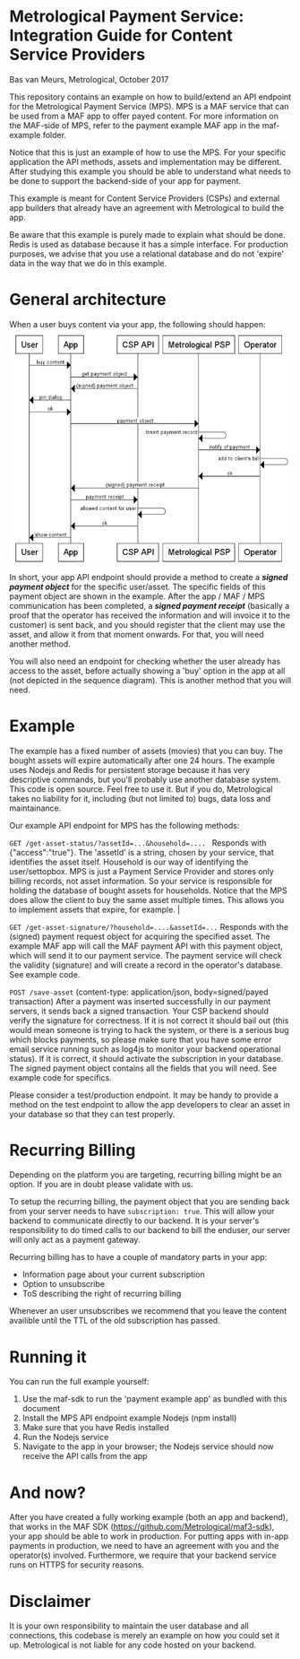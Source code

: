 # Metrological Payment Service: Integration Guide for Content Service Providers
Bas van Meurs, Metrological, October 2017

This repository contains an example on how to build/extend an API endpoint for the Metrological Payment Service (MPS). MPS is a MAF service that can be used from a MAF app to offer payed content. For more information on the MAF-side of MPS, refer to the payment example MAF app in the maf-example folder.

Notice that this is just an example of how to use the MPS. For your specific application the API methods, assets and implementation may be different. After studying this example you should be able to understand what needs to be done to support the backend-side of your app for payment.

This example is meant for Content Service Providers (CSPs) and external app builders that already have an agreement with Metrological to build the app.

Be aware that this example is purely made to explain what should be done. Redis is used as database because it has a simple interface. For production purposes, we advise that you use a relational database and do not 'expire' data in the way that we do in this example.

# General architecture
When a user buys content via your app, the following should happen:
![!sequence diagram](https://github.com/Metrological/payment-csp-backend-example/raw/master/sequence-diagram.png)

In short, your app API endpoint should provide a method to create a ***signed payment object*** for the specific user/asset. The specific fields of this payment object are shown in the example. After the app / MAF / MPS communication has been completed, a ***signed payment receipt*** (basically a proof that the operator has received the information and will invoice it to the customer) is sent back, and you should register that the client may use the asset, and allow it from that moment onwards. For that, you will need another method.

You will also need an endpoint for checking whether the user already has access to the asset, before actually showing a 'buy' option in the app at all (not depicted in the sequence diagram). This is another method that you will need.

# Example
The example has a fixed number of assets (movies) that you can buy. The bought assets will expire automatically after one 24 hours. The example uses Nodejs and Redis for persistent storage because it has very descriptive commands, but you'll probably use another database system. This code is open source. Feel free to use it. But if you do, Metrological takes no liability for it, including (but not limited to) bugs, data loss and maintainance.

Our example API endpoint for MPS has the following methods:

```GET /get-asset-status/?assetId=...&household=.... ```
Responds with {"access":"true"}. The 'assetId' is a string, chosen by your service, that identifies the asset itself. Household is our way of identifying the user/settopbox. MPS is just a Payment Service Provider and stores only billing records, not asset information. So your service is responsible for holding the database of bought assets for households. Notice that the MPS does allow the client to buy the same asset multiple times. This allows you to implement assets that expire, for example. |

```GET /get-asset-signature/?household=....&assetId=...```
Responds with the (signed) payment request object for acquiring the specified asset. The example MAF app will call the MAF payment API with this payment object, which will send it to our payment service. The payment service will check the validity (signature) and will create a record in the operator's database. See example code.

```POST /save-asset```
(content-type: application/json, body=signed/payed transaction)
After a payment was inserted successfully in our payment servers, it sends back a signed transaction. Your CSP backend should verify the signature for correctness. If it is not correct it should bail out (this would mean someone is trying to hack the system, or there is a serious bug which blocks payments, so please make sure that you have some error email service running such as log4js to monitor your backend operational status). If it is correct, it should activate the subscription in your database. The signed payment object contains all the fields that you will need. See example code for specifics.

Please consider a test/production endpoint. It may be handy to provide a method on the test endpoint to allow the app developers to clear an asset in your database so that they can test properly.

# Recurring Billing
Depending on the platform you are targeting, recurring billing might be an option. If you are in doubt please validate with us. 

To setup the recurring billing, the payment object that you are sending back from your server needs to have ```subscription: true```. This will allow your backend to communicate directly to our backend. It is your server's responsibility to do timed calls to our backend to bill the enduser, our server will only act as a payment gateway.

Recurring billing has to have a couple of mandatory parts in your app:
- Information page about your current subscription
- Option to unsubscribe
- ToS describing the right of recurring billing

Whenever an user unsubscribes we recommend that you leave the content availible until the TTL of the old subscription has passed.

# Running it
You can run the full example yourself:
1. Use the maf-sdk to run the 'payment example app' as bundled with this document
2. Install the MPS API endpoint example Nodejs (npm install)
3. Make sure that you have Redis installed
4. Run the Nodejs service
5. Navigate to the app in your browser; the Nodejs service should now receive the API calls from the app

# And now?
After you have created a fully working example (both an app and backend), that works in the MAF SDK (https://github.com/Metrological/maf3-sdk), your app should be able to work in production. For putting apps with in-app payments in production, we need to have an agreement with you and the operator(s) involved. Furthermore, we require that your backend service runs on HTTPS for security reasons.

# Disclaimer
It is your own responsibility to maintain the user database and all connections, this codebase is merely an example on how you could set it up. Metrological is not liable for any code hosted on your backend.